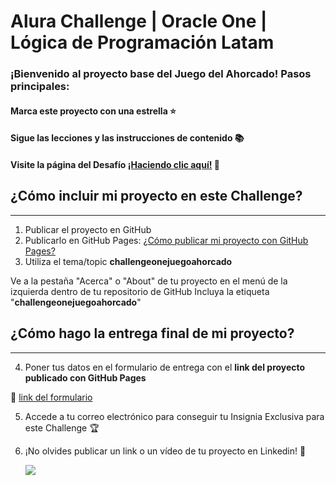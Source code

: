 # Alura Challenge | Oracle One | Lógica de Programación Latam
### ¡Bienvenido al proyecto base del Juego del Ahorcado! Pasos principales:

#### Marca este proyecto con una estrella ⭐
#### Sigue las lecciones y las instrucciones de contenido 📚
#### Visite la página del Desafío [¡Haciendo clic aquí!](https://www.alura.com.br/challenges/oracle-one) 📃

## ¿Cómo incluir mi proyecto en este Challenge?
---

1) Publicar el proyecto en GitHub
2) Publicarlo en GitHub Pages: [¿Cómo publicar mi proyecto con GitHub Pages?](https://docs.github.com/pt/pages/getting-started-with-github-pages/creating-a-github-pages-site) 
3) Utiliza el tema/topic **challengeonejuegoahorcado**

Ve a la pestaña "Acerca" o "About" de tu proyecto en el menú de la izquierda dentro de tu repositorio de GitHub
Incluya la etiqueta "**challengeonejuegoahorcado**"

## ¿Cómo hago la entrega final de mi proyecto?
---

4) Poner tus datos en el formulario de entrega con el **link del proyecto publicado con GitHub Pages**

🔹 [link del formulario](https://lp.alura.com.br/alura-latam-lp-entrega-de-challenge-one)

5) Accede a tu correo electrónico para conseguir tu Insignia Exclusiva para este Challenge 🏆
6) ¡No olvides publicar un link o un vídeo de tu proyecto en Linkedin! 🏁

     <a href="https://www.linkedin.com/company/alura-latam/mycompany/" target="_blank"><img src="https://img.shields.io/badge/-LinkedIn-%230077B5?style=for-the-badge&logo=linkedin&logoColor=white" target="_blank"></a>
